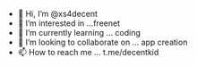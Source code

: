 - 👋 Hi, I’m @xs4decent
- 👀 I’m interested in ...freenet
- 🌱 I’m currently learning ... coding
- 💞️ I’m looking to collaborate on ... app creation 
- 📫 How to reach me ... t.me/decentkid

<!---
xs4decent/xs4decent is a ✨ special ✨ repository because its `README.md` (this file) appears on your GitHub profile.
You can click the Preview link to take a look at your changes.
--->
